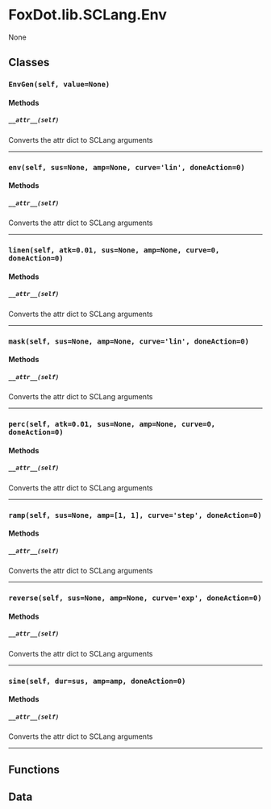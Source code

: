 # FoxDot.lib.SCLang.Env

None

## Classes

### `EnvGen(self, value=None)`



#### Methods

##### `__attr__(self)`

Converts the attr dict to SCLang arguments 

---

### `env(self, sus=None, amp=None, curve='lin', doneAction=0)`



#### Methods

##### `__attr__(self)`

Converts the attr dict to SCLang arguments 

---

### `linen(self, atk=0.01, sus=None, amp=None, curve=0, doneAction=0)`



#### Methods

##### `__attr__(self)`

Converts the attr dict to SCLang arguments 

---

### `mask(self, sus=None, amp=None, curve='lin', doneAction=0)`



#### Methods

##### `__attr__(self)`

Converts the attr dict to SCLang arguments 

---

### `perc(self, atk=0.01, sus=None, amp=None, curve=0, doneAction=0)`



#### Methods

##### `__attr__(self)`

Converts the attr dict to SCLang arguments 

---

### `ramp(self, sus=None, amp=[1, 1], curve='step', doneAction=0)`



#### Methods

##### `__attr__(self)`

Converts the attr dict to SCLang arguments 

---

### `reverse(self, sus=None, amp=None, curve='exp', doneAction=0)`



#### Methods

##### `__attr__(self)`

Converts the attr dict to SCLang arguments 

---

### `sine(self, dur=sus, amp=amp, doneAction=0)`



#### Methods

##### `__attr__(self)`

Converts the attr dict to SCLang arguments 

---

## Functions

## Data

